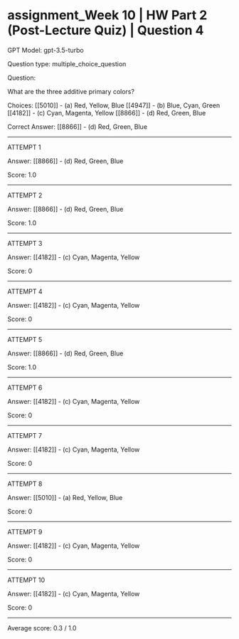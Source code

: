 # assignment_Week 10 | HW Part 2 (Post-Lecture Quiz) | Question 4

GPT Model: gpt-3.5-turbo

Question type: multiple_choice_question

Question:
<div><p>What are the three additive primary colors?</p></div>

Choices:
[[5010]] - (a) Red, Yellow, Blue
[[4947]] - (b) Blue, Cyan, Green
[[4182]] - (c) Cyan, Magenta, Yellow
[[8866]] - (d) Red, Green, Blue

Correct Answer:
[[8866]] - (d) Red, Green, Blue

****************************************

ATTEMPT 1

Answer: 
[[8866]] - (d) Red, Green, Blue

Score: 1.0

--------------------

ATTEMPT 2

Answer: 
[[8866]] - (d) Red, Green, Blue

Score: 1.0

--------------------

ATTEMPT 3

Answer: 
[[4182]] - (c) Cyan, Magenta, Yellow

Score: 0

--------------------

ATTEMPT 4

Answer: 
[[4182]] - (c) Cyan, Magenta, Yellow

Score: 0

--------------------

ATTEMPT 5

Answer: 
[[8866]] - (d) Red, Green, Blue

Score: 1.0

--------------------

ATTEMPT 6

Answer: 
[[4182]] - (c) Cyan, Magenta, Yellow

Score: 0

--------------------

ATTEMPT 7

Answer: 
[[4182]] - (c) Cyan, Magenta, Yellow

Score: 0

--------------------

ATTEMPT 8

Answer:
[[5010]] - (a) Red, Yellow, Blue

Score: 0

--------------------

ATTEMPT 9

Answer: 
[[4182]] - (c) Cyan, Magenta, Yellow

Score: 0

--------------------

ATTEMPT 10

Answer: 
[[4182]] - (c) Cyan, Magenta, Yellow

Score: 0

--------------------

Average score: 0.3 / 1.0
